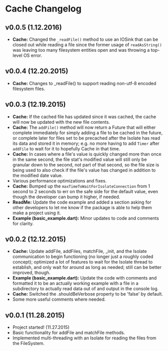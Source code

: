 Cache Changelog
===============

v0.0.5 (1.12.2016)
------------------
* __Cache:__ Changed the `_readFile()` method to use an IOSink that can be closed out while
  reading a file since the former usage of `readAsString()` was leaving too many filesystem
  entities open and was throwing a top-level OS error.

v0.0.4 (12.20.2015)
-----------------
* __Cache:__ Changes to \_readFile() to support reading non-utf-8 encoded filesystem files.

v0.0.3 (12.19.2015)
-----------------
* __Cache:__ If the cached file has updated since it was cached, the cache will now be
  updated with the new file contents.
* __Cache:__ The `addFile()` method will now return a Future that will either complete
  immediately for simply adding a file to be cached in the future, or complete later for
  files set to be precached after the Isolate has read its data and stored it in memory;
  e.g. no more having to add `Timer` after `addFile` to wait for it to hopefully Cache in
  that time.
* __Cache:__ In cases where a file's value is quickly changed more than once in the same
  second, the file stat's modified value will still only be granular down to the second,
  not part of that second, so the file size is being used to also check if the file's value
  has changed in addition to the modified date value.
* Various performance optimizations and fixes.
* __Cache:__ Bumped up the `maxTimeToWaitForIsolateConnection` from 1 second to 2 seconds
  to err on the safe side for the default value, even though the developer can bump it higher,
  if needed.
* __ReadMe:__ Update the code example and added a section asking for other developers to let
  me know if the package is able to help them make a project using it.
* __Example (basic_example.dart):__ Minor updates to code and comments for clarity.

v0.0.2 (12.12.2015)
-------------------
* __Cache:__ Update addFile, addFiles, matchFile, \_init, and the Isolate communication to
  begin functioning (no longer just a roughly coded concept); optimized a lot of features
  to wait for the Isolate thread to establish, and only wait for around as long as needed;
  still can be better improved, though.
* __Example (basic_example.dart):__ Update the code with comments and formatted it to be an
  actually working example with a file in a subdirectory to actually read data out of and
  output in the console log.
* __Cache:__ Switched the .shouldBeVerbose property to be 'false' by default.
* Some more useful comments where needed.

v0.0.1 (11.28.2015)
-------------------
* Project started! (11.27.2015)
* Basic functionality for addFile and matchFile methods.
* Implemented multi-threading with an Isolate for reading the files from the
  FileSystem.